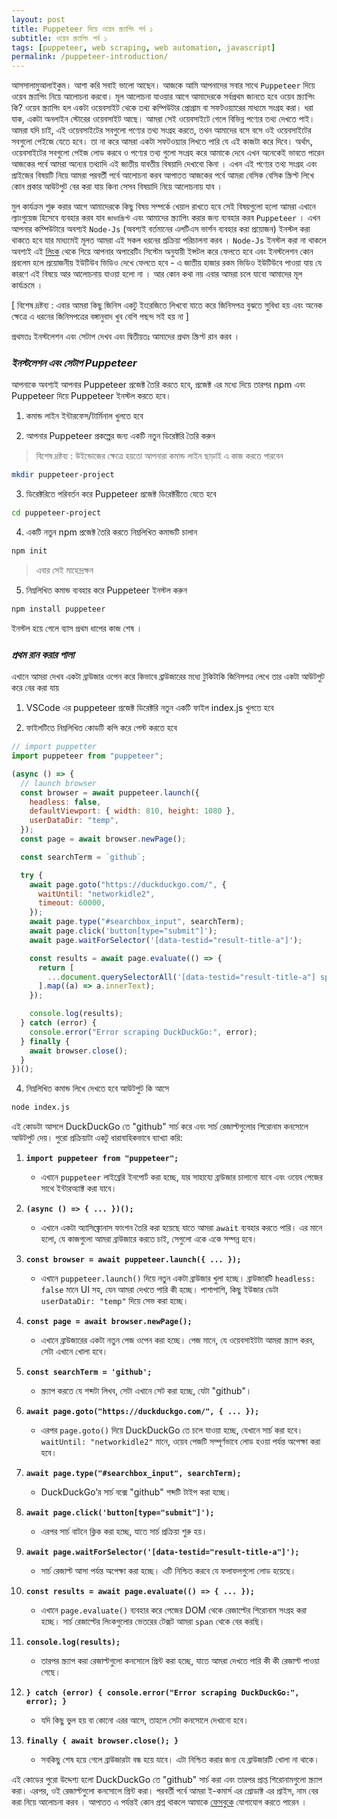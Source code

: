 ```yaml
---
layout: post
title: Puppeteer দিয়ে ওয়েব স্ক্র্যাপিং পর্ব ১
subtitle: ওয়েব স্ক্র্যাপিং পর্ব ১
tags: [puppeteer, web scraping, web automation, javascript]
permalink: /puppeteer-introduction/
---
```


আসসালামুআলাইকুম। আশা করি সবাই ভালো আছেন। আজকে আমি আপনাদের সবার সাথে `Puppeteer` দিয়ে ওয়েব স্ক্র্যাপিং নিয়ে আলোচনা করবো। মূল আলোচনা যাওয়ার আগে আমাদেরকে সর্বপ্রথম জানতে হবে ওয়েব স্ক্র্যাপিং কি? ওয়েব স্ক্র্যাপিং হল একটা ওয়েবসাইট থেকে তথ্য কম্পিউটার প্রোগ্রাম বা সফটওয়্যারের মাধ্যমে সংগ্রহ করা। ধরা যাক, একটা অনলাইন স্টোরের ওয়েবসাইট আছে। আমরা সেই ওয়েবসাইটে গেলে বিভিন্ন পণ্যের তথ্য দেখতে পাই। আমরা যদি চাই, এই ওয়েবসাইটের সবগুলো পণ্যের তথ্য সংগ্রহ করতে, তথন আমাদের বসে বসে ওই ওয়েবসাইটের সবগুলো পেইজে যেতে হবে। তা না করে আমরা একটা সফটওয়্যার লিখতে পারি যে এই কাজটা করে দিবে। অর্থাৎ, ওয়েবসাইটের সবগুলো পেইজ লোড করবে ও পণ্যের তথ্য গুলো সংগ্রহ করে আমাকে দেবে এখন অনেকেই ভাবতে পারেন আজকের পর্বে আমরা অন্যের তথ্যাদি এই জাতীয় যাবতীয় বিষয়াদি দেখাবো কিনা । এখন এই পণ্যের তথ্য সংগ্রহ এবং প্রাইজের বিষয়টি নিয়ে আমরা পরবর্তী পর্বে আলোচনা করব আপাতত আজকের পর্বে আমরা বেসিক বেসিক স্ক্রিপ্ট লিখে কোন প্রকার আউটপুট বের করা যায় কিনা সেসব বিষয়াদি নিয়ে আলোচনায় যাব ।

মুল কার্যক্রম শুরু করার আগে আমাদেরকে কিছু বিষয় সম্পর্কে খেয়াল রাখতে হবে সেই বিষয়গুলো হলো আমরা এখানে ল্যাংগুয়েজ হিসেবে ব্যবহার করব যাব `জাভাস্ক্রিপ্ট` এবং আমাদের স্ক্র্যাপিং করার জন্য ব্যবহার করব `Puppeteer` । এখন আপনার কম্পিউটারে অবশ্যই `Node-Js` (অবশ্যই বর্তমানের এলটিএস ভার্শন ব্যবহার করা প্রয়োজন) ইনস্টল করা থাকতে হবে যার মাধ্যমেই মূলত আমরা এই সকল ধরনের প্রক্রিয়া পরিচালনা করব । `Node-Js` ইনস্টল করা না থাকলে অবশ্যই এই [লিংক](https://nodejs.org/en/download) থেকে গিয়ে আপনার অপারেটিং সিস্টেম অনুযায়ী ইন্সটল করে ফেলতে হবে এবং ইনস্টলেশন কোন প্রবলেম হলে প্রয়োজনীয় ইউটিউব ভিডিও দেখে ফেলতে হবে - এ জাতীয় হাজার রকম ভিডিও ইউটিউবে পাওয়া যায় যে কারণে এই বিষয়ে আর আলোচনায় যাওয়া হলো না । আর কোন কথা নয় এবার আমরা চলে যাবো আমাদের মূল কার্যক্রমে ।

[ বিশেষ দ্রষ্টব্য : এবার আমরা কিছু জিনিস একটু ইংরেজিতে লিখবো যাতে করে জিনিসপত্র বুঝতে সুবিধা হয় এবং অনেক ক্ষেত্রে এ ধরনের জিনিসপত্রের বঙ্গানুবাদ খুব বেশি পছন্দ সই হয় না ]

প্রথমতঃ ইনস্টলেশন এবং সেটাপ দেখব এবং দ্বিতীয়তঃ আমাদের প্রথম স্ক্রিপ্ট রান করব ।

### _ইনস্টলেশন এবং সেটাপ Puppeteer_

আপনাকে অবশ্যই আপনার Puppeteer প্রজেক্ট তৈরি করতে হবে, প্রজেক্ট এর মধ্যে দিয়ে তারপর npm এবং Puppeteer দিয়ে Puppeteer ইনস্টল করতে হবে।

1. কমান্ড লাইন ইন্টারফেস/টার্মিনাল খুলতে হবে

2. আপনার Puppeteer প্রকল্পের জন্য একটি নতুন ডিরেক্টরি তৈরি করুন

> বিশেষ দ্রষ্টব্য : উইন্ডোজের ক্ষেত্রে হয়তো আপনারা কমান্ড লাইন ছাড়াই এ কাজ করতে পারবেন

```bash
mkdir puppeteer-project
```

3. ডিরেক্টরিতে পরিবর্তন করে Puppeteer প্রজেক্ট ডিরেক্টরীতে যেতে হবে

```bash
cd puppeteer-project
```

4. একটি নতুন npm প্রজেক্ট তৈরি করতে নিম্নলিখিত কমান্ডটি চালান

```bash
npm init
```

> এবার সেই মাহেন্দ্রক্ষন

5. নিম্নলিখিত কমান্ড ব্যবহার করে Puppeteer ইনস্টল করুন

```bash
npm install puppeteer
```

ইনস্টল হয়ে গেলে ব্যাস প্রথম ধাপের কাজ শেষ ।

### _প্রথম রান করার পালা_

এখানে আমরা দেখব একটা ব্রাউজার ওপেন করে কিভাবে ব্রাউজারের মধ্যে টুকিটাকি জিনিসপত্র লেখে তার একটা আউটপুট করে বের করা যায়

1. VSCode এর puppeteer প্রজেক্ট ডিরেক্টরি নতুন একটি ফাইল index.js খুলতে হবে

2. ফাইলটিতে নিম্নলিখিত কোডটি কপি করে পেস্ট করতে হবে

```javascript
// import puppetter
import puppeteer from "puppeteer";

(async () => {
  // launch browser
  const browser = await puppeteer.launch({
    headless: false,
    defaultViewport: { width: 810, height: 1080 },
    userDataDir: "temp",
  });
  const page = await browser.newPage();

  const searchTerm = `github`;

  try {
    await page.goto("https://duckduckgo.com/", {
      waitUntil: "networkidle2",
      timeout: 60000,
    });
    await page.type("#searchbox_input", searchTerm);
    await page.click('button[type="submit"]');
    await page.waitForSelector('[data-testid="result-title-a"]');

    const results = await page.evaluate(() => {
      return [
        ...document.querySelectorAll('[data-testid="result-title-a"] span'),
      ].map((a) => a.innerText);
    });

    console.log(results);
  } catch (error) {
    console.error("Error scraping DuckDuckGo:", error);
  } finally {
    await browser.close();
  }
})();
```

4. নিম্নলিখিত কমান্ড লিখে দেখতে হবে আউটপুট কি আসে

```bash
node index.js
```

এই কোডটা আসলে DuckDuckGo তে "github" সার্চ করে এবং সার্চ রেজাল্টগুলোর শিরোনাম কনসোলে আউটপুট দেয়। পুরো প্রক্রিয়াটা একটু ধারাবাহিকভাবে ব্যাখ্যা করি:

1. **`import puppeteer from "puppeteer";`**

   - এখানে `puppeteer` লাইব্রেরি ইনপোর্ট করা হচ্ছে, যার সাহায্যে ব্রাউজার চালানো যাবে এবং ওয়েব পেজের সাথে ইন্টারঅ্যাক্ট করা যাবে।

2. **`(async () => { ... })();`**

   - এখানে একটা অ্যাসিঙ্ক্রোনাস ফাংশন তৈরি করা হয়েছে যাতে আমরা `await` ব্যবহার করতে পারি। এর মানে হলো, যে কাজগুলো আমরা ব্রাউজারে করতে চাই, সেগুলো একে একে সম্পন্ন হবে।

3. **`const browser = await puppeteer.launch({ ... });`**

   - এখানে `puppeteer.launch()` দিয়ে নতুন একটা ব্রাউজার খুলা হচ্ছে। ব্রাউজারটি `headless: false` মানে UI সহ, যেন আমরা দেখতে পারি কী হচ্ছে। পাশাপাশি, কিছু ইউজার ডেটা `userDataDir: "temp"` দিয়ে সেভ করা হচ্ছে।

4. **`const page = await browser.newPage();`**

   - এখানে ব্রাউজারের একটা নতুন পেজ ওপেন করা হচ্ছে। পেজ মানে, যে ওয়েবসাইটটা আমরা স্ক্র্যাপ করব, সেটা এখানে খোলা হবে।

5. **`const searchTerm = 'github';`**

   - স্ক্র্যাপ করতে যে শব্দটা লিখব, সেটা এখানে সেট করা হচ্ছে, যেটা "github"।

6. **`await page.goto("https://duckduckgo.com/", { ... });`**

   - এরপর `page.goto()` দিয়ে DuckDuckGo তে চলে যাওয়া হচ্ছে, যেখানে সার্চ করা হবে। `waitUntil: "networkidle2"` মানে, ওয়েব পেজটি সম্পূর্ণভাবে লোড হওয়া পর্যন্ত অপেক্ষা করা হবে।

7. **`await page.type("#searchbox_input", searchTerm);`**

   - DuckDuckGo’র সার্চ বক্সে "github" শব্দটি টাইপ করা হচ্ছে।

8. **`await page.click('button[type="submit"]');`**

   - এরপর সার্চ বাটনে ক্লিক করা হচ্ছে, যাতে সার্চ প্রক্রিয়া শুরু হয়।

9. **`await page.waitForSelector('[data-testid="result-title-a"]');`**

   - সার্চ রেজাল্ট আসা পর্যন্ত অপেক্ষা করা হচ্ছে। এটি নিশ্চিত করবে যে ফলাফলগুলো লোড হয়েছে।

10. **`const results = await page.evaluate(() => { ... });`**

    - এখানে `page.evaluate()` ব্যবহার করে পেজের DOM থেকে রেজাল্টের শিরোনাম সংগ্রহ করা হচ্ছে। সার্চ রেজাল্টের লিংকগুলোর ভেতরের টেক্সট আমরা `span` থেকে বের করছি।

11. **`console.log(results);`**

    - তারপর স্ক্র্যাপ করা রেজাল্টগুলো কনসোলে প্রিন্ট করা হচ্ছে, যাতে আমরা দেখতে পারি কী কী রেজাল্ট পাওয়া গেছে।

12. **`} catch (error) { console.error("Error scraping DuckDuckGo:", error); }`**

    - যদি কিছু ভুল হয় বা কোনো এরর আসে, তাহলে সেটা কনসোলে দেখানো হবে।

13. **`finally { await browser.close(); }`**
    - সবকিছু শেষ হয়ে গেলে ব্রাউজারটা বন্ধ হয়ে যাবে। এটা নিশ্চিত করার জন্য যে ব্রাউজারটি খোলা না থাকে।

এই কোডের পুরো উদ্দেশ্য হলো DuckDuckGo তে "github" সার্চ করা এবং তারপর প্রাপ্ত শিরোনামগুলো স্ক্র্যাপ করা। এরপর, ওই রেজাল্টগুলো কনসোলে প্রিন্ট করা। পরবর্তী পর্বে আমরা ই-কমার্স এর প্রোডাক্ট এর প্রাইস, নাম বের করা নিয়ে আলোচনা করব । আপাতত এ পর্যন্তই কোন প্রশ্ন থাকলে আমাকে [ফেসবুকে](https://facebook.com/whoafridi) যোগাযোগ করতে পারেন ।

